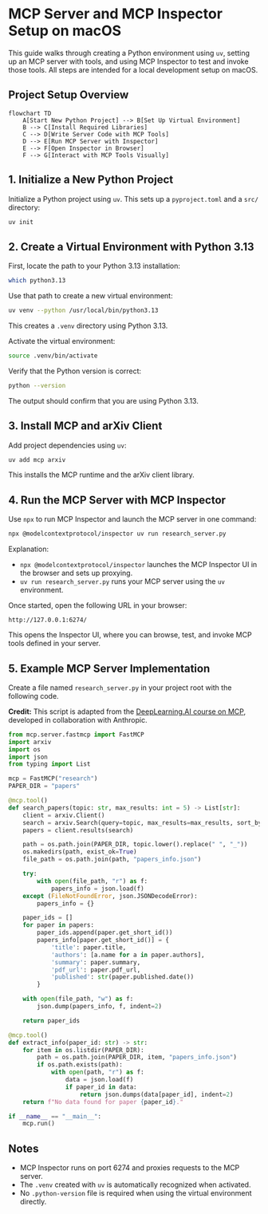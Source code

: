 # MCP Server and MCP Inspector Setup on macOS

This guide walks through creating a Python environment using `uv`, setting up an MCP server with tools, and using MCP Inspector to test and invoke those tools. All steps are intended for a local development setup on macOS.

## Project Setup Overview

```mermaid
flowchart TD
    A[Start New Python Project] --> B[Set Up Virtual Environment]
    B --> C[Install Required Libraries]
    C --> D[Write Server Code with MCP Tools]
    D --> E[Run MCP Server with Inspector]
    E --> F[Open Inspector in Browser]
    F --> G[Interact with MCP Tools Visually]
```


## 1. Initialize a New Python Project

Initialize a Python project using `uv`. This sets up a `pyproject.toml` and a `src/` directory:

```bash
uv init
````

## 2. Create a Virtual Environment with Python 3.13

First, locate the path to your Python 3.13 installation:

```bash
which python3.13
```

Use that path to create a new virtual environment:

```bash
uv venv --python /usr/local/bin/python3.13
```

This creates a `.venv` directory using Python 3.13.

Activate the virtual environment:

```bash
source .venv/bin/activate
```

Verify that the Python version is correct:

```bash
python --version
```

The output should confirm that you are using Python 3.13.

## 3. Install MCP and arXiv Client

Add project dependencies using `uv`:

```bash
uv add mcp arxiv
```

This installs the MCP runtime and the arXiv client library.

## 4. Run the MCP Server with MCP Inspector

Use `npx` to run MCP Inspector and launch the MCP server in one command:

```bash
npx @modelcontextprotocol/inspector uv run research_server.py
```

Explanation:

* `npx @modelcontextprotocol/inspector` launches the MCP Inspector UI in the browser and sets up proxying.
* `uv run research_server.py` runs your MCP server using the `uv` environment.

Once started, open the following URL in your browser:

```
http://127.0.0.1:6274/
```

This opens the Inspector UI, where you can browse, test, and invoke MCP tools defined in your server.

## 5. Example MCP Server Implementation

Create a file named `research_server.py` in your project root with the following code.

**Credit:**
This script is adapted from the [DeepLearning.AI course on MCP](https://learn.deeplearning.ai/courses/mcp-build-rich-context-ai-apps-with-anthropic), developed in collaboration with Anthropic.

```python
from mcp.server.fastmcp import FastMCP
import arxiv
import os
import json
from typing import List

mcp = FastMCP("research")
PAPER_DIR = "papers"

@mcp.tool()
def search_papers(topic: str, max_results: int = 5) -> List[str]:
    client = arxiv.Client()
    search = arxiv.Search(query=topic, max_results=max_results, sort_by=arxiv.SortCriterion.Relevance)
    papers = client.results(search)

    path = os.path.join(PAPER_DIR, topic.lower().replace(" ", "_"))
    os.makedirs(path, exist_ok=True)
    file_path = os.path.join(path, "papers_info.json")

    try:
        with open(file_path, "r") as f:
            papers_info = json.load(f)
    except (FileNotFoundError, json.JSONDecodeError):
        papers_info = {}

    paper_ids = []
    for paper in papers:
        paper_ids.append(paper.get_short_id())
        papers_info[paper.get_short_id()] = {
            'title': paper.title,
            'authors': [a.name for a in paper.authors],
            'summary': paper.summary,
            'pdf_url': paper.pdf_url,
            'published': str(paper.published.date())
        }

    with open(file_path, "w") as f:
        json.dump(papers_info, f, indent=2)

    return paper_ids

@mcp.tool()
def extract_info(paper_id: str) -> str:
    for item in os.listdir(PAPER_DIR):
        path = os.path.join(PAPER_DIR, item, "papers_info.json")
        if os.path.exists(path):
            with open(path, "r") as f:
                data = json.load(f)
                if paper_id in data:
                    return json.dumps(data[paper_id], indent=2)
    return f"No data found for paper {paper_id}."

if __name__ == "__main__":
    mcp.run()
```

## Notes

* MCP Inspector runs on port 6274 and proxies requests to the MCP server.
* The `.venv` created with `uv` is automatically recognized when activated.
* No `.python-version` file is required when using the virtual environment directly.
